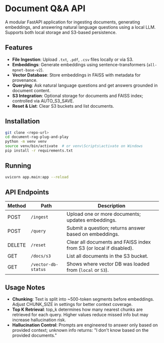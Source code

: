 # Document Q&A API

A modular FastAPI application for ingesting documents, generating embeddings, and answering natural language questions using a local LLM. Supports both local storage and S3-based persistence.

## Features

- **File Ingestion**: Upload `.txt`, `.pdf`, `.csv` files locally or via S3.
- **Embeddings**: Generate embeddings using sentence-transformers (`all-mpnet-base-v2`).
- **Vector Database**: Store embeddings in FAISS with metadata for provenance.
- **Querying**: Ask natural language questions and get answers grounded in document content.
- **S3 Integration**: Optional storage for documents and FAISS index; controlled via AUTO_S3_SAVE.
- **Reset & List**: Clear S3 buckets and list documents.

## Installation
```bash
git clone <repo-url>
cd document-rag-plug-and-play
python -m venv venv
source venv/bin/activate  # or venv\Scripts\activate on Windows
pip install -r requirements.txt
```

## Running
```bash
uvicorn app.main:app --reload
```

## API Endpoints
| Method | Path                | Description                                                         |
| ------ | ------------------- | ------------------------------------------------------------------- |
| POST   | `/ingest`           | Upload one or more documents; updates embeddings.                   |
| POST   | `/query`            | Submit a question; returns answer based on embeddings.              |
| DELETE | `/reset`            | Clear all documents and FAISS index from S3 (or local if disabled). |
| GET    | `/docs/s3`          | List all documents in the S3 bucket.                                |
| GET    | `/vector-db-status` | Shows where vector DB was loaded from (`local` or `S3`).            |


## Usage Notes
- **Chunking**: Text is split into ~500-token segments before embeddings. Adjust CHUNK_SIZE in settings for better context coverage.
- **Top K Retrieval**: top_k determines how many nearest chunks are retrieved for each query. Higher values reduce missed info but may increase hallucination risk.
- **Hallucination Control**: Prompts are engineered to answer only based on provided context; unknown info returns: "I don't know based on the provided documents."